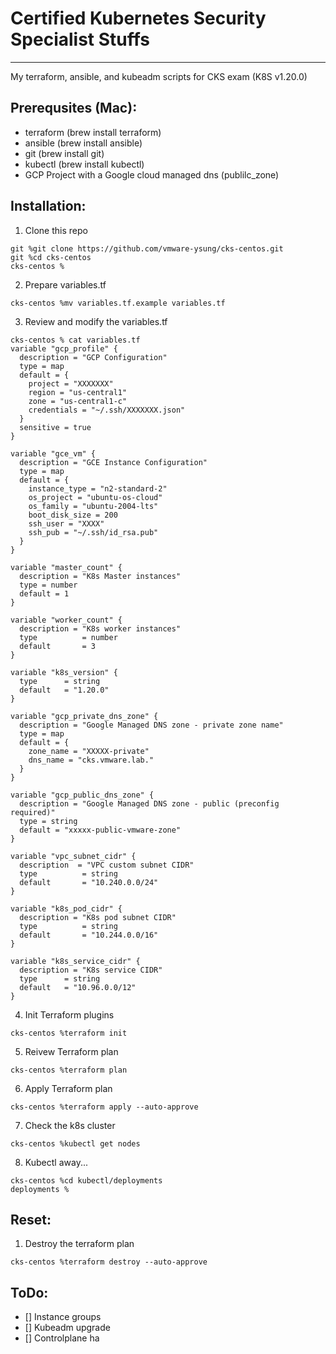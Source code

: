 # Certified Kubernetes Security Specialist Stuffs
---
My terraform, ansible, and kubeadm scripts for CKS exam (K8S v1.20.0)

## Prerequsites (Mac):
- terraform (brew install terraform)
- ansible (brew install ansible)
- git (brew install git)
- kubectl (brew install kubectl)
- GCP Project with a Google cloud managed dns (publilc_zone)

## Installation:
1. Clone this repo
```
git %git clone https://github.com/vmware-ysung/cks-centos.git
git %cd cks-centos
cks-centos % 
```
2. Prepare variables.tf
```
cks-centos %mv variables.tf.example variables.tf
```
3. Review and modify the variables.tf
```
cks-centos % cat variables.tf
variable "gcp_profile" {
  description = "GCP Configuration"
  type = map
  default = {
    project = "XXXXXXX"
    region = "us-central1"
    zone = "us-central1-c"
    credentials = "~/.ssh/XXXXXXX.json"
  }
  sensitive = true
}

variable "gce_vm" {
  description = "GCE Instance Configuration"
  type = map
  default = {
    instance_type = "n2-standard-2"
    os_project = "ubuntu-os-cloud"
    os_family = "ubuntu-2004-lts"
    boot_disk_size = 200
    ssh_user = "XXXX"
    ssh_pub = "~/.ssh/id_rsa.pub"
  }
}

variable "master_count" {
  description = "K8s Master instances"
  type = number
  default = 1
}

variable "worker_count" {
  description = "K8s worker instances"
  type          = number
  default       = 3
}

variable "k8s_version" {
  type		= string
  default	= "1.20.0"
}

variable "gcp_private_dns_zone" {
  description = "Google Managed DNS zone - private zone name"
  type = map
  default = {
    zone_name = "XXXXX-private"
    dns_name = "cks.vmware.lab."
  } 
}

variable "gcp_public_dns_zone" {
  description = "Google Managed DNS zone - public (preconfig required)"
  type = string
  default = "xxxxx-public-vmware-zone"
}

variable "vpc_subnet_cidr" {
  description  = "VPC custom subnet CIDR"
  type          = string
  default       = "10.240.0.0/24"
}

variable "k8s_pod_cidr" {
  description = "K8s pod subnet CIDR"
  type          = string
  default       = "10.244.0.0/16"
}

variable "k8s_service_cidr" {
  description = "K8s service CIDR"
  type		= string
  default	= "10.96.0.0/12"
}

```
4. Init Terraform plugins
```
cks-centos %terraform init
```
5. Reivew Terraform plan
```
cks-centos %terraform plan
```
6. Apply Terraform plan
```
cks-centos %terraform apply --auto-approve
```
7. Check the k8s cluster
```
cks-centos %kubectl get nodes
```
8. Kubectl away...
```
cks-centos %cd kubectl/deployments
deployments %
```

## Reset:
1. Destroy the terraform plan
```
cks-centos %terraform destroy --auto-approve
```

## ToDo:
- [] Instance groups
- [] Kubeadm upgrade
- [] Controlplane ha
